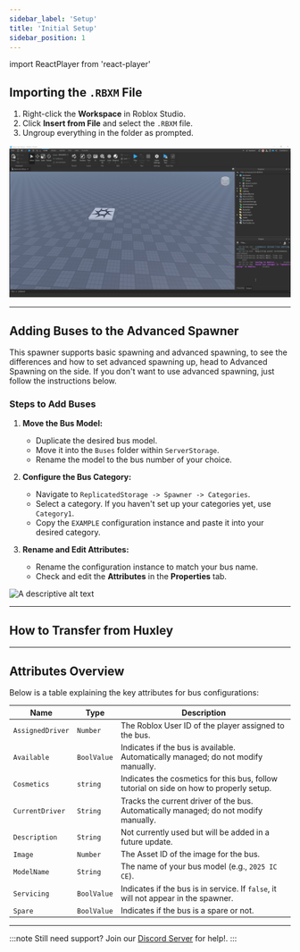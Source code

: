 ```yaml
---
sidebar_label: 'Setup'
title: 'Initial Setup'
sidebar_position: 1
---
```

import ReactPlayer from 'react-player'

## Importing the `.RBXM` File

1. Right-click the **Workspace** in Roblox Studio.
2. Click **Insert from File** and select the `.RBXM` file.
3. Ungroup everything in the folder as prompted.

![A descriptive alt text](./gif-1.gif)

---

## Adding Buses to the Advanced Spawner

This spawner supports basic spawning and advanced spawning, to see the differences and how to set advanced spawning up, head to Advanced Spawning on the side. If you don't want to use advanced spawning, just follow the instructions below.

### Steps to Add Buses

1. **Move the Bus Model:**
   - Duplicate the desired bus model.
   - Move it into the `Buses` folder within `ServerStorage`.
   - Rename the model to the bus number of your choice.

2. **Configure the Bus Category:**
   - Navigate to `ReplicatedStorage -> Spawner -> Categories`.
   - Select a category. If you haven't set up your categories yet, use `Category1`.
   - Copy the `EXAMPLE` configuration instance and paste it into your desired category.

3. **Rename and Edit Attributes:**
   - Rename the configuration instance to match your bus name.
   - Check and edit the **Attributes** in the **Properties** tab.

![A descriptive alt text](./gif-2.gif)

---

## How to Transfer from Huxley

<ReactPlayer url="https://www.youtube.com/watch?v=2IUAqmcKeTU" controls width="100%" height="360px" />

---

## Attributes Overview

Below is a table explaining the key attributes for bus configurations:

| Name           | Type       | Description                                                                                      |
|----------------|------------|--------------------------------------------------------------------------------------------------|
| `AssignedDriver` | `Number`   | The Roblox User ID of the player assigned to the bus.                                          |
| `Available`      | `BoolValue`| Indicates if the bus is available. Automatically managed; do not modify manually.              |
| `Cosmetics`      | `string`| Indicates the cosmetics for this bus, follow tutorial on side on how to properly setup.           |
| `CurrentDriver`  | `String`   | Tracks the current driver of the bus. Automatically managed; do not modify manually.           |
| `Description`    | `String`   | Not currently used but will be added in a future update.                                       |
| `Image`          | `Number`   | The Asset ID of the image for the bus.                                                         |
| `ModelName`      | `String`   | The name of your bus model (e.g., `2025 IC CE`).                                               |
| `Servicing`      | `BoolValue`| Indicates if the bus is in service. If `false`, it will not appear in the spawner.             |
| `Spare`           | `BoolValue`   | Indicates if the bus is a spare or not.                                                    |

---

:::note
Still need support? Join our [Discord Server](https://discord.gg/5k85S4KWSR) for help!.
:::